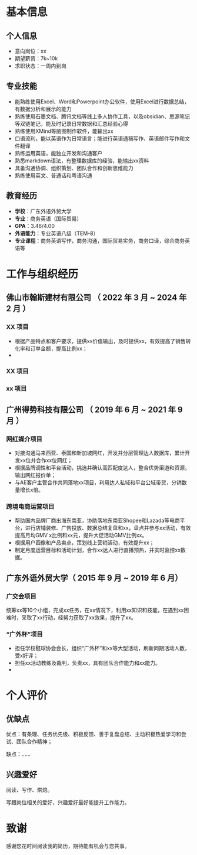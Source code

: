 # 基本信息

## 个人信息

- 意向岗位：xx
- 期望薪资：7k~10k
- 求职状态：一周内到岗

## 专业技能
<!-- 1看着工作经历写技能 2调整技术点顺序 3预计只写5-7点技能 -->

- 能熟练使用Excel、Word和Powerpoint办公软件，使用Excel进行数据总结，有数据分析和展示的能力
- 熟练使用石墨文档、腾讯文档等线上多人协作工具，以及obsidian、思源笔记等双链笔记，能及时记录日常数据和汇总经验心得
- 熟练使用XMind等脑图制作软件，能输出xx
- 口语流利，能以英语作为日常语言；能进行英语通稿写作、英语邮件写作和文件翻译
- 熟练运用英语，能独立开发和沟通客户
- 熟悉markdown语法，有整理数据库的经验，能输出xx资料
- 具备沟通协调、组织策划、团队合作和创新思维能力
- 熟练使用英文、普通话和粤语沟通

## 教育经历

- **学校**：广东外语外贸大学
- **专业**：商务英语（国际贸易）
- **GPA**：3.46/4.00
- **外语能力**：专业英语八级（TEM-8）
- **专业课程**：商务英语写作，商务沟通，国际贸易实务，商务口译，综合商务英语等

# 工作与组织经历

<!-- （每个公司写 2~3 个核心项目就好了，如果你有非常大量的项目，那么按分类进行合并，每一类选一个典型写出来。其他的一笔带过即可。） -->

## 佛山市翰斯建材有限公司 （ 2022 年 3 月 ~ 2024 年 2 月 ）

### XX 项目

- 根据产品特点和客户要求，提供xx价值输出，及时提供xx，有效提高了销售转化率和订单金额，提高比例xx；
- 

<!-- （STAR原则）在xx情况下，我的工作任务是xx，接到任务后我进行了xx行动，用了xx时间获得完成该任务需要的知识，在这个过程中遇到了xx困难，最后经过xx的努力，促进同期销售增长xx%。

（常规任务）我在此项目负责了哪些工作，分别在哪些地方做得出色/和别人不一样/成长快，这个项目中，我最困难的问题是什么，我采取了什么措施，最后结果如何。这个项目中，我最自豪的技术细节是什么，为什么，实施前和实施后的数据对比如何，同事和领导对此的评价如何。 -->

### XX 项目

### xx 项目

## 广州得势科技有限公司 （ 2019 年 6 月 ~ 2021 年 9 月 ）

### 网红媒介项目

- 对接沟通马来西亚、泰国和新加坡网红，开发并分层管理达人数据库，累计开发xx位并合作xx位网红；
- 根据品牌调性和平台活动，挑选并确认高匹配度达人，整合优势渠道和资源，输出网红报价单；
- 与AE客户主管合作共同落地xx项目，利用达人私域和平台公域带货，分销数量增长x倍。

### 跨境电商运营项目

- 帮助国内品牌厂商出海东南亚，协助落地东南亚Shopee和Lazada等电商平台，进行店铺装修、广告投放、数据总结复盘和xx，盘点并参与xx活动，有效提高月均GMV x比例和xx元，提升大促活动GMV比例xx。
- 根据用户画像和产品卖点，策划线上营销活动，有效提升xx；
- 制定月度运营目标和活动计划，合作xx达人进行直播预热，并实时监控xx数据。
  
## 广东外语外贸大学（ 2015 年 9 月 ~ 2019 年 6 月）

### 广交会项目

统筹xx等10个小组，完成xx任务，在xx情况下，利用xx知识和技能，在遇到xx困难时，采取了xx行动，经努力获取了xx效果，提升了xx。

### “广外杯”项目

- 担任学校毽球协会会长，组织“广外杯”和xx等大型活动，刷新同期活动人数，受x好评；
- 担任xx活动教练及裁判，负责xx，具有团队合作能力和xx能力。
- 

# 个人评价

## 优缺点

优点：有条理、任务优先级、积极反馈、善于复盘总结、主动积极热爱学习和尝试、团队合作精神；

缺点：……

## 兴趣爱好

阅读、写作、烘焙。

写跟岗位相关的爱好，兴趣爱好最好能提升工作能力。

# 致谢

感谢您花时间阅读我的简历，期待能有机会与您共事。
